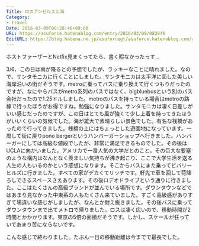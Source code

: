 ```yaml
---
Title: ロスアンゼルスと海
Category:
- travel
Date: 2016-03-09T08:28:46+09:00
URL: https://asuforce.hatenablog.com/entry/2016/03/09/082846
EditURL: https://blog.hatena.ne.jp/asuforcegt/asuforce.hatenablog.com/atom/entry/10328537792366315829
---
```


<p>ホストファーザーとNetfix見まくってたら、書く暇なかったっす...</p>
<p>3/6、この日は雨が降るとの予想でしたが、ラッキーなことに晴れました。なので、サンタモニカに行くことにしました。サンタモニカは太平洋に面した美しい海岸沿いの街だそうです。metroに乗ってバスに乗り換えて行くつもりだったのですが、なにやらバスがmetro系列のバスではなく、bigbluebusという別のバス会社だったので1.25ドルしました。metroのパスを持っている場合はmetroの路線で行ったほうがお得ですね。勉強になりました。サンタモニカは凄く日差しがいい感じだったのですが、この日はとても風が強くて少し上着を持ってきたほうがいいくらいの気候でした。海が雄大で素晴らしい景色でした。有名な桟橋があったので行ってきました。桟橋の上にはちょっとした遊園地になっています。一周して街に戻りpono bergerというハンバーガーショップへ行きました。ハンバーガーにしては高級な値段でしたが、非常に満足できるものでした。その後はUCLAに向かいました。アメリカで一番人気の大学だとのこと。その巨大な要塞のような構内はなんとなく羨ましい気持ちが沸き起こり、ここで大学生活を送る人生の人もいるのかという感想になります。そこからバスにまた乗ってビバリーヒルズに行きました。すべての家がデカくてリッチです。軒先で車を回して荷降ろしできるスペースさえあります。その後ロデオドライブという通りに行きました。ここはたくさんの高級ブランドが並んでいる場所です。ダウンタウンなどではあまり見なかった中東系の人もたくさん来ていました。すごく高級感がありすぎて場違いな感じがしましたが、なんとか耐え抜きました。その後バスに乗ってダウンタウンまで出てメトロで帰りました。ロスは凄く広いので、移動時間が2時間とかかかります。東京の5倍の面積だそうです。しかし、スケールが狂っていてあまり苦にならないです。</p>
<p>こんな感じで終わりました。たぶん一日の移動距離は今までで最長でした。</p>
